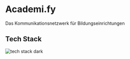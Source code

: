 


# Academi.fy
Das Kommunikationsnetzwerk für Bildungseinrichtungen


## Tech Stack
![tech stack dark](https://github.com/Academi-fy/.github/assets/96653085/6132b617-8ed1-49cb-a817-b597eea3ef1d)
